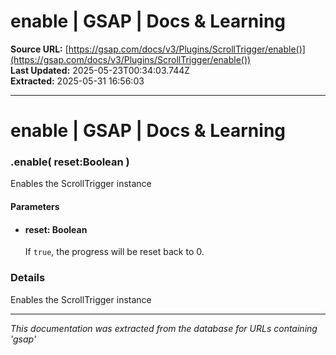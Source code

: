 # enable | GSAP | Docs & Learning

**Source URL:** [https://gsap.com/docs/v3/Plugins/ScrollTrigger/enable()](https://gsap.com/docs/v3/Plugins/ScrollTrigger/enable())  
**Last Updated:** 2025-05-23T00:34:03.744Z  
**Extracted:** 2025-05-31 16:56:03

---

# enable | GSAP | Docs & Learning

### .enable( reset:Boolean )

Enables the ScrollTrigger instance

#### Parameters

*   #### **reset**: Boolean
    
    If `true`, the progress will be reset back to 0.
    

### Details[​](#details "Direct link to Details")

Enables the ScrollTrigger instance

---

*This documentation was extracted from the database for URLs containing 'gsap'*
